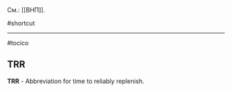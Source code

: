 См.: [[ВНП]].

#shortcut




<hr/>

#tocico

## TRR

<b>TRR</b> - Abbreviation for time to reliably replenish.
 






